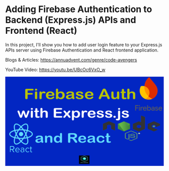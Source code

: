 # Adding Firebase Authentication to Backend (Express.js) APIs and Frontend (React)

In this project, I'll show you how to add user login feature to your Express.js APIs server using Firebase Authentication and React frontend application.

Blogs & Articles: https://annuadvent.com/genre/code-avengers

YouTube Video: https://youtu.be/UBcOc6VxO_w

[![YouTube Video](./thumb.png)](https://www.youtube.com/watch?v=UBcOc6VxO_w "Everything Is AWESOME")
